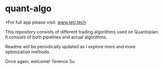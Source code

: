 # quant-algo

*For full app please visit: www.terr.tech

This repository consists of different trading algorithms used on Quantopian.
It consists of both pipelines and actual algorithms.

Readme will be periodically updated as I explore more and more optimization methods.

Once again, welcome!
Terence Su
